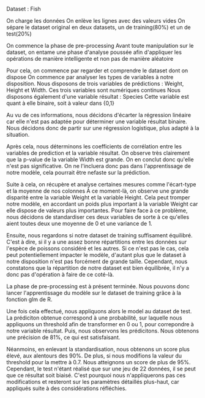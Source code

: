 Dataset : Fish

On charge les données
On enlève les lignes avec des valeurs vides
On sépare le dataset original en deux datasets, un de training(80%) et un de test(20%)

On commence la phase de pre-processing
Avant toute manipulation sur le dataset, on entame une phase d'analyse poussée afin d'appliquer les opérations de manière intelligente et non pas de manière aléatoire

Pour cela, on commence par regarder et comprendre le dataset dont on dispose
On commence par analyser les types de variables à notre disposition.
Nous disposons de trois variables de prédictions : Weight, Height et Width.
Ces trois variables sont numériques continues
Nous disposons également d'une variable résultat : Species
Cette variable est quant à elle binaire, soit à valeur dans {0,1}

Au vu de ces informations, nous décidons d'écarter la régression linéaire car elle n'est pas adaptée pour déterminer une variable résultat binaire.
Nous décidons donc de partir sur une régression logistique, plus adapté à la situation.

Après cela, nous déterminons les coefficients de corrélation entre les variables de prediction et la variable résultat.
On observe très clairement que la p-value de la variable Width est grande. On en conclut donc qu'elle n'est pas significative. On ne l'incluera donc pas dans l'apprentissage de notre modèle, cela pourrait être nefaste sur la prédiction.

Suite à cela, on récupère et analyse certaines mesures comme l'écart-type et la moyenne de nos colonnes
À ce moment-là, on observe une grande disparité entre la variable Weight et la variable Height. Cela peut tromper notre modèle, en accordant un poids plus important à la variable Weight car elle dispose de valeurs plus importantes.
Pour faire face à ce problème, nous décidons de standardiser ces deux variables de sorte à ce qu'elles aient toutes deux une moyenne de 0 et une variance de 1.

Ensuite, nous regardons si notre dataset de training suffisament équilibré. C'est à dire, si il y a une assez bonne répartitions entre les données sur l'espèce de poissons considéré et les autres. Si ce n'est pas le cas, cela peut potentiellement impacter le modèle, d'autant plus que le dataset à notre disposition n'est pas forcément de grande taille. Cependant, nous constatons que la répartition de notre dataset est bien équilibrée, il n'y a donc pas d'opération à faire de ce coté-là.

La phase de pre-processing est à présent terminée.
Nous pouvons donc lancer l'apprentissage du modèle sur le dataset de training grâce à la fonction glm de R.

Une fois cela effectué, nous appliquons alors le model au dataset de test.
La prédiciton obtenue correspond à une probabilité, sur laquelle nous appliquons un threshold afin de transformer en 0 ou 1, pour correpondre à notre variable résultat.
Puis, nous observons les prédicitons.
Nous obtenons une précision de 81%, ce qui est satisfaisant.

Néanmoins, en enlevant la standardisation, nous obtenons un score plus élevé, aux alentours des 90%. De plus, si nous modifions la valeur du threshold pour la mettre à 0.7. Nous atteignons un score de plus de 95%.
Cependant, le test n'étant réalisé que sur une jeu de 22 données, il se peut que ce résultat soit biaisé. C'est pourquoi nous n'appliquerons pas ces modifications et resteront sur les paramètres détaillés plus-haut, car appliqués suite à des considérations réfléchies.
